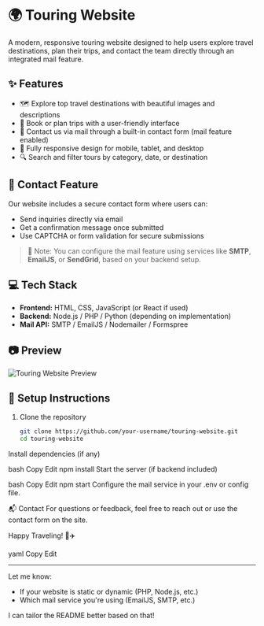 # 🌍 Touring Website

A modern, responsive touring website designed to help users explore travel destinations, plan their trips, and contact the team directly through an integrated mail feature.

## ✨ Features

- 🗺️ Explore top travel destinations with beautiful images and descriptions  
- 📅 Book or plan trips with a user-friendly interface  
- 📧 Contact us via mail through a built-in contact form (mail feature enabled)  
- 📱 Fully responsive design for mobile, tablet, and desktop  
- 🔍 Search and filter tours by category, date, or destination  

## 📩 Contact Feature

Our website includes a secure contact form where users can:
- Send inquiries directly via email
- Get a confirmation message once submitted
- Use CAPTCHA or form validation for secure submissions

> 🔐 Note: You can configure the mail feature using services like **SMTP**, **EmailJS**, or **SendGrid**, based on your backend setup.

## 💻 Tech Stack

- **Frontend:** HTML, CSS, JavaScript (or React if used)
- **Backend:** Node.js / PHP / Python (depending on implementation)
- **Mail API:** SMTP / EmailJS / Nodemailer / Formspree

## 📷 Preview

![Touring Website Preview](preview-image.png)

## 🚀 Setup Instructions

1. Clone the repository  
   ```bash
   git clone https://github.com/your-username/touring-website.git
   cd touring-website
Install dependencies (if any)

bash
Copy
Edit
npm install
Start the server (if backend included)

bash
Copy
Edit
npm start
Configure the mail service in your .env or config file.

📬 Contact
For questions or feedback, feel free to reach out or use the contact form on the site.

Happy Traveling! 🧳✈️

yaml
Copy
Edit

---

Let me know:
- If your website is static or dynamic (PHP, Node.js, etc.)
- Which mail service you're using (EmailJS, SMTP, etc.)

I can tailor the README better based on that!
